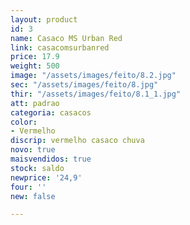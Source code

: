 ```yaml
---
layout: product
id: 3
name: Casaco MS Urban Red
link: casacomsurbanred
price: 17.9
weight: 500
image: "/assets/images/feito/8.2.jpg"
sec: "/assets/images/feito/8.jpg"
thir: "/assets/images/feito/8.1_1.jpg"
att: padrao
categoria: casacos
color:
- Vermelho
discrip: vermelho casaco chuva
novo: true
maisvendidos: true
stock: saldo
newprice: '24,9'
four: ''
new: false

---
```

